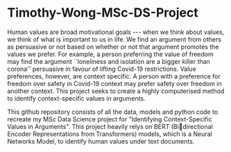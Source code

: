 # Timothy-Wong-MSc-DS-Project
Human values are broad motivational goals --- when we think about values, we think of what is important to us in life. We find an argument from others as persuasive or not based on whether or not that argument promotes the values we prefer. For example, a person preferring the value of freedom may find the argument ``loneliness and isolation are a bigger killer than corona'' persuasive in favour of lifting Covid-19 restrictions. Value preferences, however, are context specific. A person with a preference for freedom over safety in Covid-19 context may prefer safety over freedom in another context. This project seeks to create a highly computerised method to identify context-specific values in arguments.

This github repository consists of all the data, models and python code to recreate my MSc Data Science project for "Identifying Context-Specific Values in Arguments". This project heavily relys on BERT (Bidirectional Encoder Representations from Transformers) models, which is a Neural Networks Model, to identify human values under text documents.
